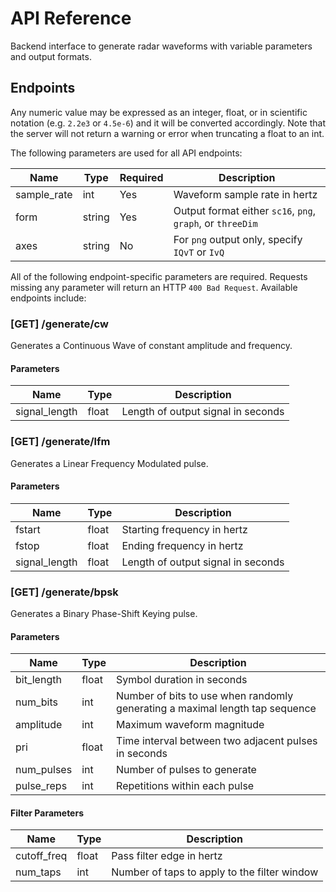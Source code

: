 # API Reference

Backend interface to generate radar waveforms with variable parameters and output formats.

## Endpoints

Any numeric value may be expressed as an integer, float, or in scientific notation (e.g. `2.2e3` or `4.5e-6`) and it will be converted accordingly.
Note that the server will not return a warning or error when truncating a float to an int.

The following parameters are used for all API endpoints:

| Name | Type | Required | Description |
| --- | --- | --- | --- |
| sample_rate | int | Yes | Waveform sample rate in hertz |
| form   | string | Yes | Output format either `sc16`, `png`, `graph`, or `threeDim` |
| axes | string | No | For `png` output only, specify `IQvT` or `IvQ` |

All of the following endpoint-specific parameters are required.
Requests missing any parameter will return an HTTP `400 Bad Request`. Available endpoints include:

### [GET] /generate/cw
Generates a Continuous Wave of constant amplitude and frequency.

#### Parameters
| Name | Type | Description |
| --- | --- | --- |
| signal_length | float | Length of output signal in seconds |

### [GET] /generate/lfm
Generates a Linear Frequency Modulated pulse.

#### Parameters
| Name | Type | Description |
| --- | --- | --- |
| fstart | float | Starting frequency in hertz |
| fstop | float | Ending frequency in hertz |
| signal_length | float | Length of output signal in seconds |

### [GET] /generate/bpsk
Generates a Binary Phase-Shift Keying pulse.

#### Parameters
| Name | Type | Description |
| --- | --- | --- |
| bit_length | float | Symbol duration in seconds |
| num_bits | int | Number of bits to use when randomly generating a maximal length tap sequence |
| amplitude | int | Maximum waveform magnitude |
| pri | float | Time interval between two adjacent pulses in seconds |
| num_pulses | int | Number of pulses to generate |
| pulse_reps | int | Repetitions within each pulse |

#### Filter Parameters
| Name | Type | Description |
| --- | --- | --- |
| cutoff_freq | float | Pass filter edge in hertz |
| num_taps | int | Number of taps to apply to the filter window |

